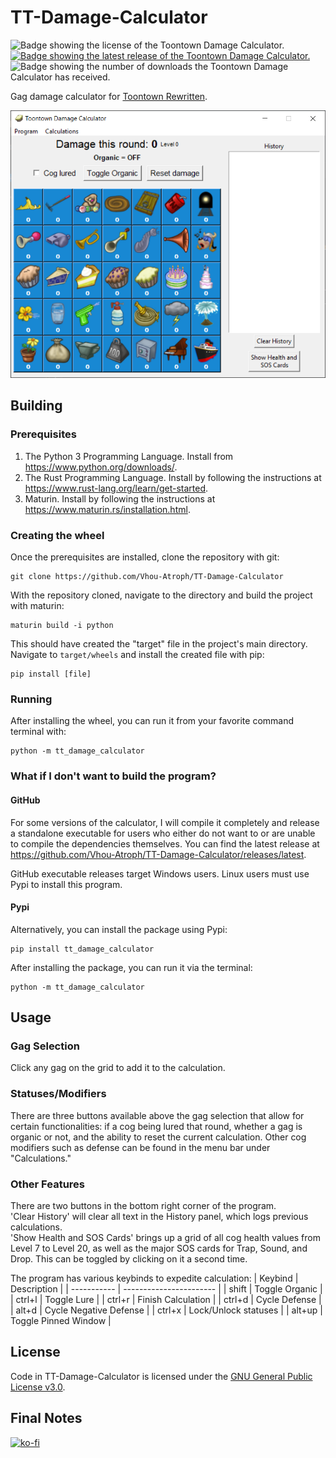 # TT-Damage-Calculator

![Badge showing the license of the Toontown Damage Calculator.](https://img.shields.io/github/license/Vhou-Atroph/TT-Damage-Calculator) [![Badge showing the latest release of the Toontown Damage Calculator.](https://img.shields.io/github/v/release/Vhou-Atroph/TT-Damage-Calculator)](https://github.com/Vhou-Atroph/TT-Damage-Calculator/releases/latest) ![Badge showing the number of downloads the Toontown Damage Calculator has received.](https://img.shields.io/github/downloads/Vhou-Atroph/TT-Damage-Calculator/total)

 Gag damage calculator for [Toontown Rewritten](https://toontownrewritten.com/).

![The Program](preview.png)

## Building

### Prerequisites

1. The Python 3 Programming Language. Install from <https://www.python.org/downloads/>.
2. The Rust Programming Language. Install by following the instructions at <https://www.rust-lang.org/learn/get-started>.
3. Maturin. Install by following the instructions at <https://www.maturin.rs/installation.html>.

### Creating the wheel

Once the prerequisites are installed, clone the repository with git:

```shell
git clone https://github.com/Vhou-Atroph/TT-Damage-Calculator
```

With the repository cloned, navigate to the directory and build the project with maturin:

```shell
maturin build -i python
```

This should have created the "target" file in the project's main directory. Navigate to `target/wheels` and install the created file with pip:

```shell
pip install [file]
```

### Running

After installing the wheel, you can run it from your favorite command terminal with:

```shell
python -m tt_damage_calculator
```

### What if I don't want to build the program?

#### GitHub

For some versions of the calculator, I will compile it completely and release a standalone executable for users who either do not want to or are unable to compile the dependencies themselves. You can find the latest release at <https://github.com/Vhou-Atroph/TT-Damage-Calculator/releases/latest>.

GitHub executable releases target Windows users. Linux users must use Pypi to install this program.

#### Pypi

Alternatively, you can install the package using Pypi:

```shell
pip install tt_damage_calculator
```

After installing the package, you can run it via the terminal:

```shell
python -m tt_damage_calculator
```

## Usage

### Gag Selection

Click any gag on the grid to add it to the calculation.

### Statuses/Modifiers

There are three buttons available above the gag selection that allow for certain functionalities: if a cog being lured that round, whether a gag is organic or not, and the ability to reset the current calculation. Other cog modifiers such as defense can be found in the menu bar under "Calculations."

### Other Features

There are two buttons in the bottom right corner of the program.  
'Clear History' will clear all text in the History panel, which logs previous calculations.  
'Show Health and SOS Cards' brings up a grid of all cog health values from Level 7 to Level 20, as well as the major SOS cards for Trap, Sound, and Drop. This can be toggled by clicking on it a second time.

The program has various keybinds to expedite calculation:
| Keybind     | Description             |
| ----------- | ----------------------- |
| shift       | Toggle Organic          |
| ctrl+l      | Toggle Lure             |
| ctrl+r      | Finish Calculation      |
| ctrl+d      | Cycle  Defense          |
| alt+d       | Cycle  Negative Defense |
| ctrl+x      | Lock/Unlock statuses    |
| alt+up      | Toggle Pinned Window    |

## License

Code in TT-Damage-Calculator is licensed under the [GNU General Public License v3.0](/LICENSE).

## Final Notes

[![ko-fi](https://ko-fi.com/img/githubbutton_sm.svg)](https://ko-fi.com/I2I65IWZG)
